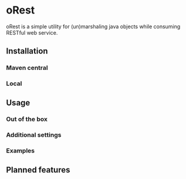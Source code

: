 # oRest

oRest is a simple utility for (un)marshaling java objects while consuming RESTful web service.

## Installation

### Maven central

### Local


## Usage

### Out of the box

### Additional settings

### Examples


## Planned features